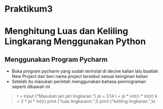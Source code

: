 # Praktikum3
# Menghitung Luas dan Keliling Lingkarang Menggunakan Python
 
## Menggunakan Program Pycharm
- Buka program pycharm yang sudah terinstal di decive kalian lalu buatlah New Project dan beri nama project tersebut sesuai keinginan kalian 
- Setelah itu masukan perintah menggunakan bahasa pemrograman seperti dibawah ini 
> r = input ("Masukan jari jari lingkaran:")
> pi = 3.14
> l = pi * int(r) * int(r)
> k = 2 * pi * int(r)
> print ("luas lingkarann:",l)
> print ("keliling lingkaran:",k) 

